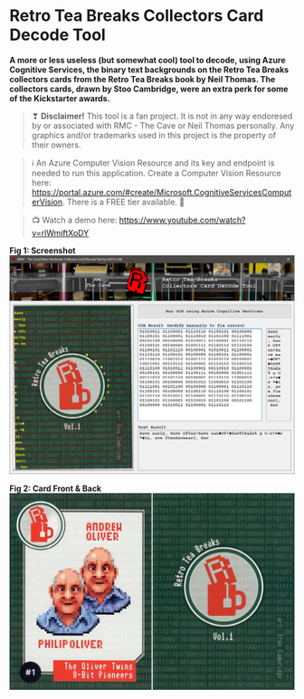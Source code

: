 # Retro Tea Breaks Collectors Card Decode Tool

**A more or less useless (but somewhat cool) tool to decode, using Azure Cognitive Services, the binary text backgrounds on the Retro Tea Breaks collectors cards from the Retro Tea Breaks book by Neil Thomas. The collectors cards, drawn by Stoo Cambridge, were an extra perk for some of the Kickstarter awards.**

> ❣ **Disclaimer!** This tool is a fan project. It is not in any way endoresed by or associated with RMC - The Cave or Neil Thomas personally. Any graphics and/or trademarks used in this project is the property of their owners.

> ℹ An Azure Computer Vision Resource and its key and endpoint is needed to run this application. Create a Computer Vision Resource here: https://portal.azure.com/#create/Microsoft.CognitiveServicesComputerVision. There is a FREE tier available. 🤑

> 📺 Watch a demo here: https://www.youtube.com/watch?v=rlWmiftXoDY

**Fig 1: Screenshot**
![](Screenshots/01-preview.png)

**Fig 2: Card Front & Back**
![](Screenshots/00-Card-Combined.jpg)
